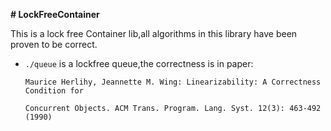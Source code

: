**# LockFreeContainer**

This is a lock free Container lib,all algorithms in this library have been proven to be correct.



- `./queue` is a lockfree queue,the correctness is in paper:

  `Maurice Herlihy, Jeannette M. Wing: Linearizability: A Correctness Condition for`

  `Concurrent Objects. ACM Trans. Program. Lang. Syst. 12(3): 463-492 (1990)`

